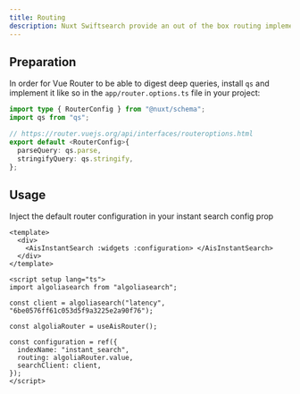 ```yaml
---
title: Routing
description: Nuxt Swiftsearch provide an out of the box routing implementation
---
```


## Preparation

In order for Vue Router to be able to digest deep queries, install `qs` and implement it like so in the `app/router.options.ts` file in your project:

```ts [app/router.options.ts]
import type { RouterConfig } from "@nuxt/schema";
import qs from "qs";

// https://router.vuejs.org/api/interfaces/routeroptions.html
export default <RouterConfig>{
  parseQuery: qs.parse,
  stringifyQuery: qs.stringify,
};
```

## Usage

Inject the default router configuration in your instant search config prop

```vue [MySearchExperience.vue]
<template>
  <div>
    <AisInstantSearch :widgets :configuration> </AisInstantSearch>
  </div>
</template>

<script setup lang="ts">
import algoliasearch from "algoliasearch";

const client = algoliasearch("latency", "6be0576ff61c053d5f9a3225e2a90f76");

const algoliaRouter = useAisRouter();

const configuration = ref({
  indexName: "instant_search",
  routing: algoliaRouter.value,
  searchClient: client,
});
</script>
```

